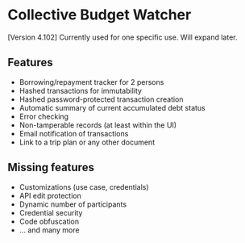 # Collective Budget Watcher

[Version 4.102] Currently used for one specific use. Will expand later.

## Features

* Borrowing/repayment tracker for 2 persons
* Hashed transactions for immutability
* Hashed password-protected transaction creation
* Automatic summary of current accumulated debt status
* Error checking
* Non-tamperable records (at least within the UI)
* Email notification of transactions
* Link to a trip plan or any other document

## Missing features
* Customizations (use case, credentials)
* API edit protection
* Dynamic number of participants
* Credential security
* Code obfuscation
* ... and many more